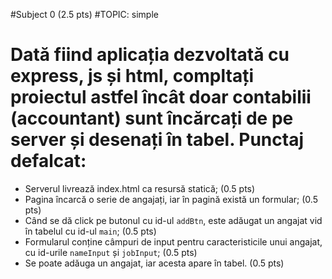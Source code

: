 #Subject 0 (2.5 pts)
#TOPIC: simple

# Dată fiind aplicația dezvoltată cu express, js și html, compltați proiectul astfel încât doar contabilii (accountant) sunt încărcați de pe server și desenați în tabel. Punctaj defalcat:
- Serverul livrează index.html ca resursă statică; (0.5 pts)
- Pagina încarcă o serie de angajați, iar în pagină există un formular; (0.5 pts)
- Când se dă click pe butonul cu id-ul `addBtn`, este adăugat un angajat vid în tabelul cu id-ul `main`; (0.5 pts)
- Formularul conține câmpuri de input pentru caracteristicile unui angajat, cu id-urile `nameInput` și `jobInput`; (0.5 pts)
- Se poate adăuga un angajat, iar acesta apare în tabel. (0.5 pts)
